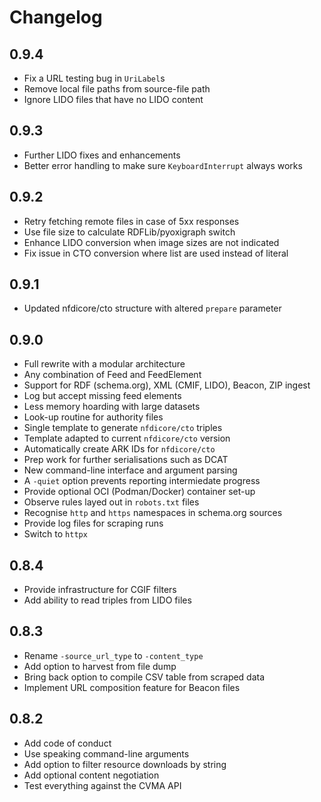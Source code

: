 # Changelog

## 0.9.4

- Fix a URL testing bug in `UriLabel`s
- Remove local file paths from source-file path
- Ignore LIDO files that have no LIDO content

## 0.9.3

- Further LIDO fixes and enhancements
- Better error handling to make sure `KeyboardInterrupt` always works

## 0.9.2

- Retry fetching remote files in case of 5xx responses
- Use file size to calculate RDFLib/pyoxigraph switch
- Enhance LIDO conversion when image sizes are not indicated
- Fix issue in CTO conversion where list are used instead of literal

## 0.9.1

- Updated nfdicore/cto structure with altered `prepare` parameter

## 0.9.0

- Full rewrite with a modular architecture
- Any combination of Feed and FeedElement
- Support for RDF (schema.org), XML (CMIF, LIDO), Beacon, ZIP ingest
- Log but accept missing feed elements
- Less memory hoarding with large datasets
- Look-up routine for authority files
- Single template to generate `nfdicore/cto` triples
- Template adapted to current `nfdicore/cto` version
- Automatically create ARK IDs for `nfdicore/cto`
- Prep work for further serialisations such as DCAT
- New command-line interface and argument parsing
- A `-quiet` option prevents reporting intermiedate progress
- Provide optional OCI (Podman/Docker) container set-up
- Observe rules layed out in `robots.txt` files
- Recognise `http` and `https` namespaces in schema.org sources
- Provide log files for scraping runs
- Switch to `httpx`

## 0.8.4

- Provide infrastructure for CGIF filters
- Add ability to read triples from LIDO files

## 0.8.3

- Rename `-source_url_type` to `-content_type`
- Add option to harvest from file dump
- Bring back option to compile CSV table from scraped data
- Implement URL composition feature for Beacon files

## 0.8.2

- Add code of conduct
- Use speaking command-line arguments
- Add option to filter resource downloads by string
- Add optional content negotiation
- Test everything against the CVMA API
